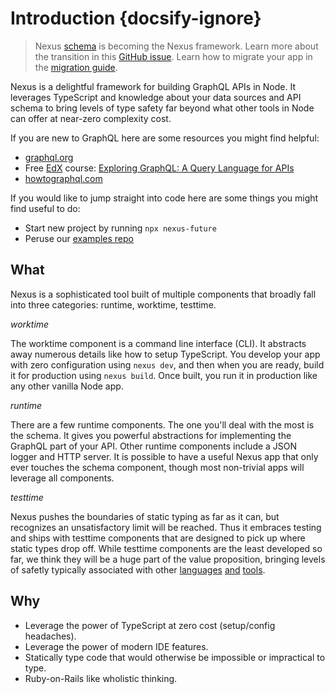 # Introduction {docsify-ignore}

> Nexus [schema](https://github.com/prisma-labs/nexus) is becoming the Nexus framework. Learn more about the transition in this [GitHub issue](https://github.com/prisma-labs/nexus/issues/373). Learn how to migrate your app in the [migration guide](/getting-started/migrate-from-nexus-schema).

Nexus is a delightful framework for building GraphQL APIs in Node. It leverages TypeScript and knowledge about your data sources and API schema to bring levels of type safety far beyond what other tools in Node can offer at near-zero complexity cost.

<!-- https://www.servant.dev/ -->

If you are new to GraphQL here are some resources you might find helpful:

- [graphql.org](https://graphql.org)
- Free [EdX](https://www.edx.org/) course: [Exploring GraphQL: A Query Language for APIs](https://www.edx.org/course/exploring-graphql-a-query-language-for-apis)
- [howtographql.com](https://www.howtographql.com)

If you would like to jump straight into code here are some things you might find useful to do:

- Start new project by running `npx nexus-future`
- Peruse our [examples repo](https://github.com/graphql-nexus/examples)

## What

Nexus is a sophisticated tool built of multiple components that broadly fall into three categories: runtime, worktime, testtime.

_worktime_

The worktime component is a command line interface (CLI). It abstracts away numerous details like how to setup TypeScript. You develop your app with zero configuration using `nexus dev`, and then when you are ready, build it for production using `nexus build`. Once built, you run it in production like any other vanilla Node app.

_runtime_

There are a few runtime components. The one you'll deal with the most is the schema. It gives you powerful abstractions for implementing the GraphQL part of your API. Other runtime components include a JSON logger and HTTP server. It is possible to have a useful Nexus app that only ever touches the schema component, though most non-trivial apps will leverage all components.

_testtime_

Nexus pushes the boundaries of static typing as far as it can, but recognizes an unsatisfactory limit will be reached. Thus it embraces testing and ships with testtime components that are designed to pick up where static types drop off. While testtime components are the least developed so far, we think they will be a huge part of the value proposition, bringing levels of safetly typically associated with other [languages](https://www.idris-lang.org/) [and](https://www.haskell.org/) [tools](https://www.servant.dev/).

## Why

- Leverage the power of TypeScript at zero cost (setup/config headaches).
- Leverage the power of modern IDE features.
- Statically type code that would otherwise be impossible or impractical to type.
- Ruby-on-Rails like wholistic thinking.
